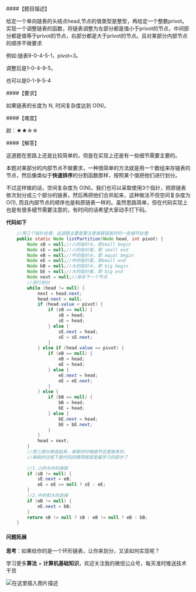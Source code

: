 ####【题目描述】

给定一个单向链表的头结点head,节点的值类型是整型，再给定一个整数privot。实现一个调整链表的函数，将链表调整为左部分都是值小于privot的节点，中间部分都是值等于privot的节点，右部分都是大于privot的节点。且对某部分内部节点的顺序不做要求 

例如:链表9-0-4-5-1，pivot=3。 

调整后是1-0-4-9-5，

也可以是0-1-9-5-4

####【要求】

如果链表的长度为 N, 时间复杂度达到 O(N)。

####【难度】

尉：★★☆☆

####【解答】

这道题在思路上还是比较简单的，但是在实现上还是有一些细节需要主要的。

本题对某部分的内部节点不做要求，一种很简单的方法就是用一个数组来存链表的节点，然后像类似于**快速排序**的分割函数那样，按照某个值把他们进行划分。

不过这样做的话，空间复杂度为 O(N)。我们也可以采取使用3个指针，把原链表依次划分成三个部分的链表，然后再把他们合并起来，这种做法不但空间复杂度为 O(1), 而且内部节点的顺序也是和原链表一样的。虽然思路简单，但在代码实现上也是有很多细节需要注意的，有时间的话希望大家动手打下码。



**代码如下**


```   java
    //用三个指针处理，这道题主要是要注意串联链表时的一些细节处理
    public static Node listPartition(Node head, int pivot) {
        Node sB = null;//小的指针头，即small begin
        Node sE = null;//小的指针尾，即 small end
        Node eB = null;//中的指针头，即 equal begin
        Node eE = null;//中的指针尾，即emall end
        Node bB = null;//大的指针头，即 big begin
        Node bE = null;//大的指针尾，即 big end
        Node next = null;//保存下一个节点
        //进行划分
        while (head != null) {
            next = head.next;
            head.next = null;
            if (head.value < pivot) {
                if (sB == null) {
                    sB = head;
                    sE = head;
                } else {
                    sE.next = head;
                    sE = sE.next;
                }
            } else if (head.value == pivot) {
                if (eB == null) {
                    eB = head;
                    eE = head;
                } else {
                    eE.next = head;
                    eE = eE.next;
                }
            } else {
                if (bB == null) {
                    bB = head;
                    bE = head;
                } else {
                    bE.next = head;
                    bE = bE.next;
                }
            }
            head = next;
        }
        //把三部分串连起来，串联的时候细节还是挺多的，
        //串联的过程下面代码的精简程度是最学习的部分了
        
        //1.小的与中的串联
        if (sB != null) {
            sE.next = eB;
            eE = eE == null ? sE : eE;
        }
        //2.中的和大的连接
        if (eB != null) {
            eE.next = bB;
        }
        return sB != null ? sB : eB != null ? eB : bB;
    }
```

#### 问题拓展

**思考**：如果给你的是一个环形链表，让你来划分，又该如何实现呢？



学习更多**算法** + **计算机基础知识**，欢迎关注我的微信公众号，每天准时推送技术干货

![在这里插入图片描述](https://img-blog.csdnimg.cn/20200306223728524.png?x-oss-process=image/watermark,type_ZmFuZ3poZW5naGVpdGk,shadow_10,text_aHR0cHM6Ly9ibG9nLmNzZG4ubmV0L20wXzM3OTA3Nzk3,size_16,color_FFFFFF,t_70)



